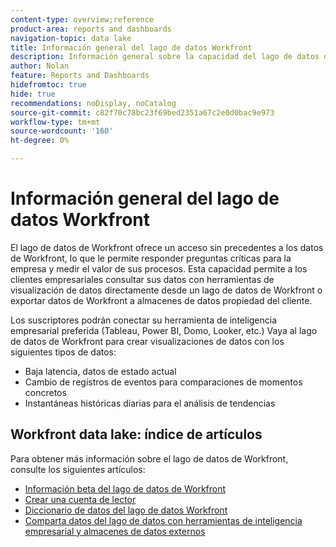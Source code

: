 ```yaml
---
content-type: overview;reference
product-area: reports and dashboards
navigation-topic: data lake
title: Información general del lago de datos Workfront
description: Información general sobre la capacidad del lago de datos de Workfront
author: Nolan
feature: Reports and Dashboards
hidefromtoc: true
hide: true
recommendations: noDisplay, noCatalog
source-git-commit: c82f70c78bc23f69bed2351a67c2e0d0bac9e973
workflow-type: tm+mt
source-wordcount: '160'
ht-degree: 0%

---
```


# Información general del lago de datos Workfront

El lago de datos de Workfront ofrece un acceso sin precedentes a los datos de Workfront, lo que le permite responder preguntas críticas para la empresa y medir el valor de sus procesos. Esta capacidad permite a los clientes empresariales consultar sus datos con herramientas de visualización de datos directamente desde un lago de datos de Workfront o exportar datos de Workfront a almacenes de datos propiedad del cliente.

Los suscriptores podrán conectar su herramienta de inteligencia empresarial preferida (Tableau, Power BI, Domo, Looker, etc.) Vaya al lago de datos de Workfront para crear visualizaciones de datos con los siguientes tipos de datos:

* Baja latencia, datos de estado actual
* Cambio de registros de eventos para comparaciones de momentos concretos
* Instantáneas históricas diarias para el análisis de tendencias

## Workfront data lake: índice de artículos

Para obtener más información sobre el lago de datos de Workfront, consulte los siguientes artículos:

* [Información beta del lago de datos de Workfront](/help/quicksilver/product-announcements/betas/data-lake-beta/data-lake-beta-information.md)
* [Crear una cuenta de lector](/help/quicksilver/reports-and-dashboards/data-lake/create-a-reader-account.md)
* [Diccionario de datos del lago de datos Workfront](/help/quicksilver/reports-and-dashboards/data-lake/data-dictionary.md)
* [Comparta datos del lago de datos con herramientas de inteligencia empresarial y almacenes de datos externos](/help/quicksilver/reports-and-dashboards/data-lake/share-data-externally.md)
<!-- * [Basic Workfront data lake query examples](/help/quicksilver/reports-and-dashboards/data-lake/basic-query-examples.md) -->
